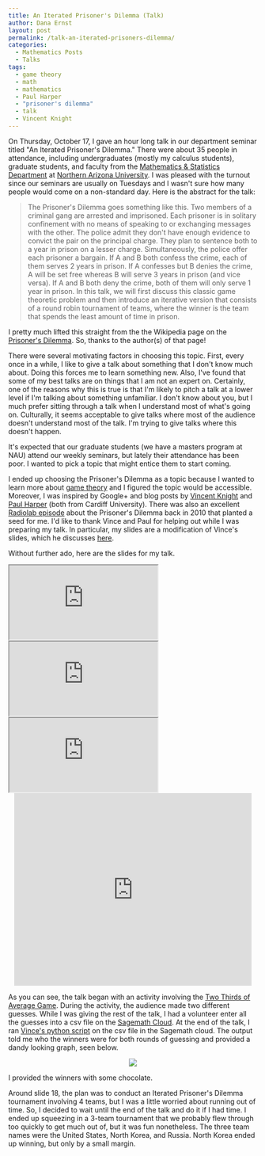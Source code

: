 ```yaml
---
title: An Iterated Prisoner's Dilemma (Talk)
author: Dana Ernst
layout: post
permalink: /talk-an-iterated-prisoners-dilemma/
categories:
  - Mathematics Posts
  - Talks
tags:
  - game theory
  - math
  - mathematics
  - Paul Harper
  - "prisoner's dilemma"
  - talk
  - Vincent Knight
---
```


On Thursday, October 17, I gave an hour long talk in our department seminar titled "An Iterated Prisoner's Dilemma." There were about 35 people in attendance, including undergraduates (mostly my calculus students), graduate students, and faculty from the [Mathematics & Statistics Department](http://nau.edu/cefns/natsci/math/) at [Northern Arizona University](http://nau.edu). I was pleased with the turnout since our seminars are usually on Tuesdays and I wasn't sure how many people would come on a non-standard day. Here is the abstract for the talk:

> The Prisoner's Dilemma goes something like this. Two members of a criminal gang are arrested and imprisoned. Each prisoner is in solitary confinement with no means of speaking to or exchanging messages with the other. The police admit they don't have enough evidence to convict the pair on the principal charge. They plan to sentence both to a year in prison on a lesser charge. Simultaneously, the police offer each prisoner a bargain. If A and B both confess the crime, each of them serves 2 years in prison. If A confesses but B denies the crime, A will be set free whereas B will serve 3 years in prison (and vice versa). If A and B both deny the crime, both of them will only serve 1 year in prison. In this talk, we will first discuss this classic game theoretic problem and then introduce an iterative version that consists of a round robin tournament of teams, where the winner is the team that spends the least amount of time in prison.

I pretty much lifted this straight from the the Wikipedia page on the [Prisoner's Dilemma](http://en.wikipedia.org/wiki/Prisoner's_dilemma). So, thanks to the author(s) of that page!

There were several motivating factors in choosing this topic. First, every once in a while, I like to give a talk about something that I don't know much about. Doing this forces me to learn something new. Also, I've found that some of my best talks are on things that I am not an expert on. Certainly, one of the reasons why this is true is that I'm likely to pitch a talk at a lower level if I'm talking about something unfamiliar. I don't know about you, but I much prefer sitting through a talk when I understand most of what's going on. Culturally, it seems acceptable to give talks where most of the audience doesn't understand most of the talk. I'm trying to give talks where this doesn't happen.

It's expected that our graduate students (we have a masters program at NAU) attend our weekly seminars, but lately their attendance has been poor. I wanted to pick a topic that might entice them to start coming.

I ended up choosing the Prisoner's Dilemma as a topic because I wanted to learn more about [game theory](http://en.wikipedia.org/wiki/Game_theory) and I figured the topic would be accessible. Moreover, I was inspired by Google+ and blog posts by [Vincent Knight](http://www.vincent-knight.com/) and [Paul Harper](http://www.cardiff.ac.uk/maths/contactsandpeople/profiles/harper.html) (both from Cardiff University). There was also an excellent [Radiolab episode](http://www.radiolab.org/story/104082-prisoners-dilemma/) about the Prisoner's Dilemma back in 2010 that planted a seed for me. I'd like to thank Vince and Paul for helping out while I was preparing my talk. In particular, my slides are a modification of Vince's slides, which he discusses [here](http://drvinceknight.blogspot.co.uk/2012/01/playing-games-during-outreach-event.html).

Without further ado, here are the slides for my talk.

<div class="embed-responsive embed-responsive-4by3">
  <iframe class="embed-responsive-item" src="https://docs.google.com/presentation/d/1awzIbCJATZPTw8Jjk43qIoaAAysniyKm2T8hjcLeXt0/embed?start=false&loop=false&delayms=3000" allowfullscreen="true"></iframe>
</div>

<div class="embed-responsive">
  <iframe class="embed-responsive-item" src="https://docs.google.com/presentation/d/1awzIbCJATZPTw8Jjk43qIoaAAysniyKm2T8hjcLeXt0/embed?start=false&loop=false&delayms=3000" allowfullscreen="true"></iframe>
</div>

<div>
  <iframe class="embed-responsive-item" src="https://docs.google.com/presentation/d/1awzIbCJATZPTw8Jjk43qIoaAAysniyKm2T8hjcLeXt0/embed?start=false&loop=false&delayms=3000" allowfullscreen="true"></iframe>
</div>

<center>
<iframe src="https://docs.google.com/presentation/d/1awzIbCJATZPTw8Jjk43qIoaAAysniyKm2T8hjcLeXt0/embed?start=false&loop=false&delayms=3000" frameborder="0" width="480" height="389" allowfullscreen="true" mozallowfullscreen="true" webkitallowfullscreen="true"></iframe>
</center>

As you can see, the talk began with an activity involving the <a href="http://en.wikipedia.org/wiki/Guess_2/3_of_the_average">Two Thirds of Average Game</a>. During the activity, the audience made two different guesses. While I was giving the rest of the talk, I had a volunteer enter all the guesses into a csv file on the <a href="https://cloud.sagemath.com/">Sagemath Cloud</a>. At the end of the talk, I ran <a href="https://github.com/drvinceknight/two_thirds_of_the_average_game">Vince's python script</a> on the csv file in the Sagemath cloud. The output told me who the winners were for both rounds of guessing and provided a dandy looking graph, seen below.

<center>
<div><img src="{{ site.baseurl }}/images/2013/10/Results_for_danasdata.csv.png" class="img-responsive" img style="margin-bottom: 10px img style="margin-top: 10px" /></div>
</center>

I provided the winners with some chocolate.

Around slide 18, the plan was to conduct an Iterated Prisoner's Dilemma tournament involving 4 teams, but I was a little worried about running out of time. So, I decided to wait until the end of the talk and do it if I had time. I ended up squeezing in a 3-team tournament that we probably flew through too quickly to get much out of, but it was fun nonetheless. The three team names were the United States, North Korea, and Russia. North Korea ended up winning, but only by a small margin.
